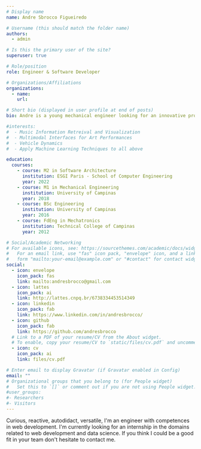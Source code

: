```yaml
---
# Display name
name: Andre Sbrocco Figueiredo

# Username (this should match the folder name)
authors:
  - admin

# Is this the primary user of the site?
superuser: true

# Role/position
role: Engineer & Software Developer

# Organizations/Affiliations
organizations:
  - name:
    url:

# Short bio (displayed in user profile at end of posts)
bio: Andre is a young mechanical engineer looking for an innovative project to embrace.

#interests:
#  - Music Information Retreival and Visualization
#  - Multimodal Interfaces for Art Performances
#  - Vehicle Dynamics
#  - Apply Machine Learning Techniques to all above

education:
  courses:
    - course: M2 in Software Architecture
      institution: ESGI Paris - School of Computer Engineering
      year: 2022
    - course: M1 in Mechanical Engineering
      institution: University of Campinas
      year: 2018
    - course: BSc Engineering
      institution: University of Campinas
      year: 2016
    - course: FdEng in Mechatronics
      institution: Technical College of Campinas
      year: 2012

# Social/Academic Networking
# For available icons, see: https://sourcethemes.com/academic/docs/widgets/#icons
#   For an email link, use "fas" icon pack, "envelope" icon, and a link in the
#   form "mailto:your-email@example.com" or "#contact" for contact widget.
social:
  - icon: envelope
    icon_pack: fas
    link: mailto:andresbrocco@gmail.com
  - icon: lattes
    icon_pack: ai
    link: http://lattes.cnpq.br/6738334453514349
  - icon: linkedin
    icon_pack: fab
    link: https://www.linkedin.com/in/andresbrocco/
  - icon: github
    icon_pack: fab
    link: https://github.com/andresbrocco
  # Link to a PDF of your resume/CV from the About widget.
  # To enable, copy your resume/CV to `static/files/cv.pdf` and uncomment the lines below.
  - icon: cv
    icon_pack: ai
    link: files/cv.pdf

# Enter email to display Gravatar (if Gravatar enabled in Config)
email: ""
# Organizational groups that you belong to (for People widget)
#   Set this to `[]` or comment out if you are not using People widget.
#user_groups:
#- Researchers
#- Visitors
---
```


<!-- Andre is a young mechanical engineer that is currently shifting its career towards software development. He recently fell in love for the freedom that software development gives him to create. As a knowledge addict he would love to dive into an innovative project, where his creativity could be explored. His interests also ranges from Music Information Retreival and Visualization to the development of new Multimodal Interfaces using Signal Processing and Data Science techniques. -->
Curious, reactive, autodidact, versatile, I'm an engineer with competences in
web development. I'm currently looking for an internship in the domains related
to web development and data science. If you think I could be a good fit in your
team don't hesitate to contact me.

<!-- Andre is a young mechanical engineer knowledge-holic -->
<!-- looking for an innovative project to dive into, where his creativity can be -->
<!-- explored. His interests ranges from Acoustics and Music Information Retreival to -->
<!-- the development of new Multimodal Interfaces using Signal Processing and Data -->
<!-- Science techniques. -->
